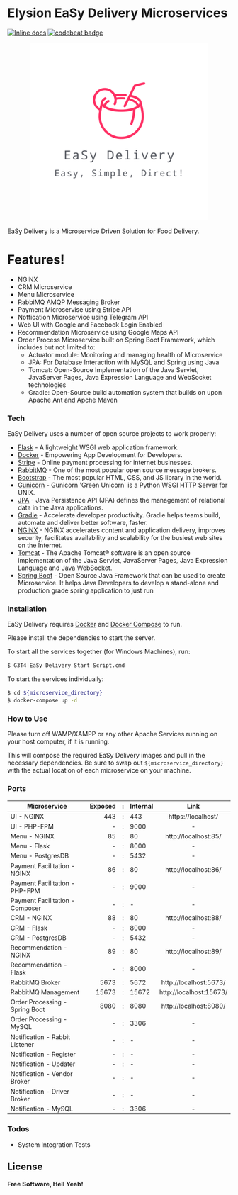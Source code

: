 # Elysion EaSy Delivery Microservices 

[![Inline docs](http://inch-ci.org/github/benjaminwongweien/elysion.svg?branch=master)](http://inch-ci.org/github/benjaminwongweien/elysion)
[![codebeat badge](https://codebeat.co/badges/b83dfe49-d566-4f12-b4b2-675979e8e403)](https://codebeat.co/projects/github-com-benjaminwongweien-elysion-master)

<p align="center">
  <img width="400px" height="400px" src="./logo.svg">
</p>


EaSy Delivery is a Microservice Driven Solution for Food Delivery.

# Features!

  - NGINX
  - CRM Microservice 
  - Menu Microservice
  - RabbiMQ AMQP Messaging Broker
  - Payment Microservise using Stripe API   
  - Notfication Microservice using Telegram API
  - Web UI with Google and Facebook Login Enabled
  - Recommendation Microservice using Google Maps API
  - Order Process Microservice built on Spring Boot Framework, which includes but not limited to:
    - Actuator module: Monitoring and managing health of Microservice
    - JPA: For Database Interaction with MySQL and Spring using Java
    - Tomcat: Open-Source Implementation of the Java Servlet, JavaServer Pages, Java Expression Language and WebSocket technologies
    - Gradle: Open-Source build automation system that builds on upon Apache Ant and Apche Maven

### Tech

EaSy Delivery uses a number of open source projects to work properly:

* [Flask](https://palletsprojects.com/p/flask/) - A lightweight WSGI web application framework.
* [Docker](https://www.docker.com) - Empowering App Development for Developers.
* [Stripe](https://stripe.com/en-sg) - Online payment processing for internet businesses.
* [RabbitMQ](https://www.rabbitmq.com/) - One of the most popular open source message brokers.
* [Bootstrap](https://getbootstrap.com/) - The most popular HTML, CSS, and JS library in the world.
* [Gunicorn](https://gunicorn.org) - Gunicorn 'Green Unicorn' is a Python WSGI HTTP Server for UNIX. 
* [JPA](https://www.javaworld.com/article/3379043/what-is-jpa-introduction-to-the-java-persistence-api.html) - Java Persistence API (JPA) defines the management of relational data in the Java applications.
* [Gradle](https://gradle.org) - Accelerate developer productivity. Gradle helps teams build, automate and deliver better software, faster. 
* [NGINX](https://nginx.com) - NGINX accelerates content and application delivery, improves security, facilitates availability and scalability for the busiest web sites on the Internet.
* [Tomcat](https://tomcat.apache.org/) - The Apache Tomcat® software is an open source implementation of the Java Servlet, JavaServer Pages, Java Expression Language and Java WebSocket.
* [Spring Boot](https://spring.io/projects/spring-boot) - Open Source Java Framework that can be used to create Microservice. It helps Java Developers to develop a stand-alone and production grade spring application to just run

### Installation

EaSy Delivery requires [Docker](https://www.docker.com) and [Docker Compose](https://docs.docker.com/compose/install/) to run.

Please install the dependencies to start the server.

To start all the services together (for Windows Machines), run:

```sh
$ G3T4 EaSy Delivery Start Script.cmd
```

To start the services individually:

```sh
$ cd ${microservice_directory}
$ docker-compose up -d
```

### How to Use

Please turn off WAMP/XAMPP or any other Apache Services running on your host computer, if it is running.

This will compose the required EaSy Delivery images and pull in the necessary dependencies. Be sure to swap out `${microservice_directory}` with the actual location of each microservice on your machine.

### Ports

| Microservice                    | Exposed |  :  | Internal | Link                   |
| ------------------------------- | ------: | :-: | -------- | :--------------------: |
| UI - NGINX                      | 443     |  :  | 443      | https://localhost/     |
| UI - PHP-FPM                    | -       |  :  | 9000     | -                      |
| Menu - NGINX                    | 85      |  :  | 80       | http://localhost:85/   |
| Menu - Flask                    | -       |  :  | 8000     | -                      |
| Menu - PostgresDB               | -       |  :  | 5432     | -                      |
| Payment Facilitation - NGINX    | 86      |  :  | 80       | http://localhost:86/   |
| Payment Facilitation - PHP-FPM  | -       |  :  | 9000     | -                      |
| Payment Facilitation - Composer | -       |  :  | -        | -                      |
| CRM - NGINX                     | 88      |  :  | 80       | http://localhost:88/   |
| CRM - Flask                     | -       |  :  | 8000     | -                      |
| CRM - PostgresDB                | -       |  :  | 5432     | -                      |
| Recommendation - NGINX          | 89      |  :  | 80       | http://localhost:89/   |
| Recommendation - Flask          | -       |  :  | 8000     | -                      |
| RabbitMQ Broker                 | 5673    |  :  | 5672     | http://localhost:5673/ |
| RabbitMQ Management             | 15673   |  :  | 15672    | http://localhost:15673/| 
| Order Processing - Spring Boot  | 8080    |  :  | 8080     | http://localhost:8080/ |
| Order Processing - MySQL        | -       |  :  | 3306     | -                      |    
| Notification - Rabbit Listener  | -       |  :  | -        | -                      |      
| Notification - Register         | -       |  :  | -        | -                      |  
| Notification - Updater          | -       |  :  | -        | -                      | 
| Notification - Vendor Broker    | -       |  :  | -        | -                      |  
| Notification - Driver Broker    | -       |  :  | -        | -                      | 
| Notification - MySQL            | -       |  :  | 3306     | -                      |   

### Todos

 - System Integration Tests

License
----
**Free Software, Hell Yeah!**
